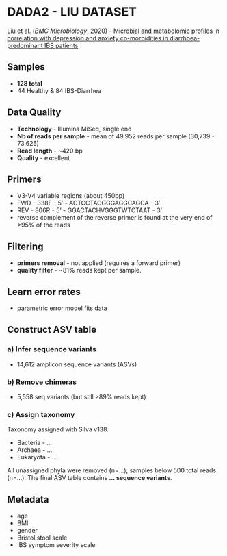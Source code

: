 # DADA2 - LIU DATASET

Liu et al. (_BMC Microbiology_, 2020) - [Microbial and metabolomic profiles in correlation with depression and anxiety co-morbidities in diarrhoea-predominant IBS patients][1]

[1]: https://bmcmicrobiol.biomedcentral.com/articles/10.1186/s12866-020-01841-4


## Samples
- **128 total**
- 44 Healthy & 84 IBS-Diarrhea

## Data Quality
- **Technology** - Illumina MiSeq, single end
- **Nb of reads per sample** - mean of 49,952 reads per sample (30,739 - 73,625)
- **Read length** - ~420 bp
- **Quality** - excellent

## Primers
- V3-V4 variable regions (about 450bp)
- FWD - 338F - 5’ - ACTCCTACGGGAGGCAGCA - 3’
- REV -  806R - 5’ - GGACTACHVGGGTWTCTAAT - 3’
- reverse complement of the reverse primer is found at the very end of >95% of the reads

## Filtering
- **primers removal** - not applied (requires a forward primer)
- **quality filter** - \~81% reads kept per sample.

## Learn error rates
- parametric error model fits data

## Construct ASV table
### a) Infer sequence variants
- 14,612 amplicon sequence variants (ASVs)

### b) Remove chimeras
- 5,558 seq variants (but still >89% reads kept)

### c) Assign taxonomy
Taxonomy assigned with Silva v138.
- Bacteria - ...
- Archaea - ...
- Eukaryota - ...

All unassigned phyla were removed (n=...), samples below 500 total reads (n=...). The final ASV table contains **... sequence variants**.

## Metadata
- age
- BMI
- gender
- Bristol stool scale
- IBS symptom severity scale